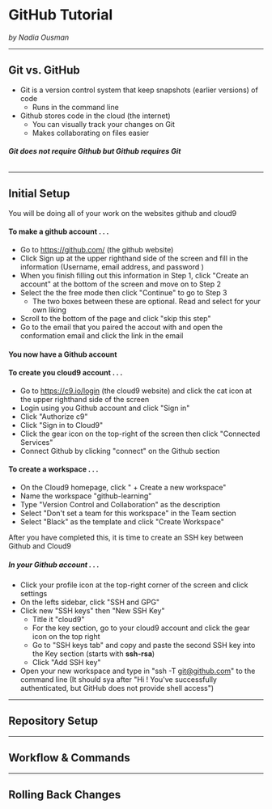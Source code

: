 # GitHub Tutorial

_by Nadia Ousman_

---
## Git vs. GitHub
* Git is a version control system that keep snapshots (earlier versions) of code 
  * Runs in the command line
* Github stores code in the cloud (the internet) 
  * You can visually track your changes on Git
  * Makes collaborating on files easier

###### **_Git does not require Github but Github requires Git_**

---
## Initial Setup
You will be doing all of your work on the websites github and cloud9
#### To make a github account . . .
* Go to https://github.com/ (the github website)
* Click Sign up at the upper righthand side of the screen and fill in the information (Username, email address, and password )
* When you finish filling out this information in Step 1, click "Create an account" at the bottom of the screen and move on to Step 2
* Select the the free mode then click "Continue" to go to Step 3
  * The two boxes between these are optional. Read and select for your own liking
* Scroll to the bottom of the page and click "skip this step" 
 * Go to the email that you paired the accout with and open the conformation email and click the link in the email
 
#### **You now have a Github account**


#### To create you cloud9 account . . .  
* Go to https://c9.io/login (the cloud9 website) and click the cat icon at the upper righthand side of the screen
* Login using you Github account and click "Sign in"
* Click "Authorize c9"
* Click "Sign in to Cloud9"
* Click the gear icon on the top-right of the screen then click "Connected Services"
* Connect Github by clicking "connect" on the Github section

#### To create a workspace . . .
* On the Cloud9 homepage, click " + Create a new workspace"
* Name the workspace "github-learning"
* Type "Version Control and Collaboration" as the description
* Select "Don't set a team for this workspace" in the Team section
* Select "Black" as the template and click "Create Workspace"

After you have completed this, it is time to create an SSH key between Github and Cloud9

##### In your Github account . . .
* Click your profile icon at the top-right corner of the screen and click settings
* On the lefts sidebar, click "SSH and GPG"
* Click new "SSH keys" then "New SSH Key"
  * Title it "cloud9"
  * For the key section, go to your cloud9 account and click the gear icon on the top right
  * Go to "SSH keys tab" and copy and paste the second SSH key into the Key section (starts with **ssh-rsa**)
  * Click "Add SSH key"
* Open your new workspace and type in "ssh -T git@github.com" to the command line (It should sya after "Hi <your username>! You've successfully authenticated, but GitHub does not provide shell access")
---
## Repository Setup



---
## Workflow & Commands



---
## Rolling Back Changes







